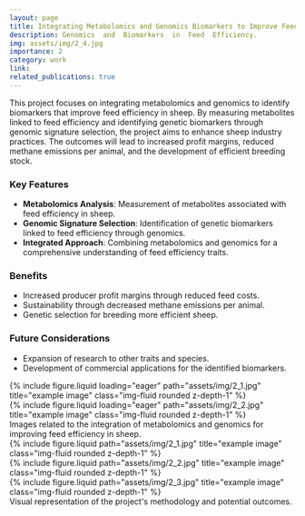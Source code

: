 ```yaml
---
layout: page
title: Integrating Metabolomics and Genomics Biomarkers to Improve Feed Efficiency in Sheep
description: Genomics  and  Biomarkers  in  Feed  Efficiency.
img: assets/img/2_4.jpg
importance: 2
category: work
link: 
related_publications: true
---
```


This project focuses on integrating metabolomics and genomics to identify biomarkers that improve feed efficiency in sheep. By measuring metabolites linked to feed efficiency and identifying genetic biomarkers through genomic signature selection, the project aims to enhance sheep industry practices. The outcomes will lead to increased profit margins, reduced methane emissions per animal, and the development of efficient breeding stock.

### Key Features
- **Metabolomics Analysis**: Measurement of metabolites associated with feed efficiency in sheep.
- **Genomic Signature Selection**: Identification of genetic biomarkers linked to feed efficiency through genomics.
- **Integrated Approach**: Combining metabolomics and genomics for a comprehensive understanding of feed efficiency traits.

### Benefits
- Increased producer profit margins through reduced feed costs.
- Sustainability through decreased methane emissions per animal.
- Genetic selection for breeding more efficient sheep.

### Future Considerations
- Expansion of research to other traits and species.
- Development of commercial applications for the identified biomarkers.

<div class="row">
    <div class="col-sm mt-3 mt-md-0">
        {% include figure.liquid loading="eager" path="assets/img/2_1.jpg" title="example image" class="img-fluid rounded z-depth-1" %}
    </div>
    <div class="col-sm mt-3 mt-md-0">
        {% include figure.liquid loading="eager" path="assets/img/2_2.jpg" title="example image" class="img-fluid rounded z-depth-1" %}
    </div>
</div>
<div class="caption">
    Images related to the integration of metabolomics and genomics for improving feed efficiency in sheep.
</div>

<div class="row justify-content-sm-center">
    <div class="col-sm-8 mt-3 mt-md-0">
        {% include figure.liquid path="assets/img/2_1.jpg" title="example image" class="img-fluid rounded z-depth-1" %}
    </div>
    <div class="col-sm-4 mt-3 mt-md-0">
        {% include figure.liquid path="assets/img/2_2.jpg" title="example image" class="img-fluid rounded z-depth-1" %}
    </div>
    <div class="col-sm-4 mt-3 mt-md-0">
        {% include figure.liquid path="assets/img/2_3.jpg" title="example image" class="img-fluid rounded z-depth-1" %}
    </div>
</div>
<div class="caption">
    Visual representation of the project's methodology and potential outcomes.
</div>
